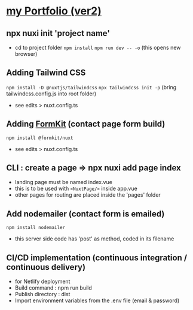 # [my Portfolio (ver2)](https://portfolio-fidly.netlify.app/)

## npx nuxi init 'project name'
- cd to project folder
```npm install```
```npm run dev -- -o``` (this opens new browser)

## Adding Tailwind CSS 
```npm install -D @nuxtjs/tailwindcss```
```npx tailwindcss init -p``` (bring tailwindcss.config.js into root folder)
- see edits > nuxt.config.ts

<!-- ## Add ```<nuxt-img />``` directive
```npm install -D @nuxt/image@rc```
```npm uninstall -D @nuxt/image@rc```
- see edit > nuxt.config -->

## Adding [FormKit](https://formkit.com/getting-started/installation) (contact page form build)
```npm install @formkit/nuxt```
- see edits > nuxt.config.ts


## CLI :  create a page => npx nuxi add page index
- landing page must be named index.vue
- this is to be used with ```<NuxtPage/>``` inside app.vue
- other pages for routing are placed inside the 'pages' folder


## Add nodemailer (contact form is emailed)
```npm install nodemailer```
- this server side code has 'post' as method, coded in its filename

## CI/CD implementation (continuous integration / continuous delivery)
- for Netlify deployment 
- Build command : npm run build
- Publish directory : dist
- Import environment variables from the .env file (email & password)